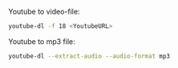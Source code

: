 Youtube to video-file:  
```sh
youtube-dl -f 18 <YoutubeURL>
```

Youtube to mp3 file:  
```sh
youtube-dl --extract-audio --audio-format mp3 
```
